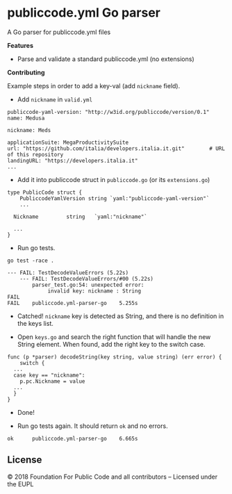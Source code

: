 # publiccode.yml Go parser

A Go parser for publiccode.yml files

**Features**

* Parse and validate a standard publiccode.yml (no extensions)

**Contributing**

Example steps in order to add a key-val (add `nickname` field).

* Add `nickname` in `valid.yml`

```
publiccode-yaml-version: "http://w3id.org/publiccode/version/0.1"
name: Medusa

nickname: Meds

applicationSuite: MegaProductivitySuite
url: "https://github.com/italia/developers.italia.it.git"        # URL of this repository
landingURL: "https://developers.italia.it"
...
```

* Add it into publiccode struct in `publiccode.go` (or its `extensions.go`)

```
type PublicCode struct {
	PubliccodeYamlVersion string `yaml:"publiccode-yaml-version"`
	...

  Nickname         string   `yaml:"nickname"`

  ...
}
```

* Run go tests.

```
go test -race .

--- FAIL: TestDecodeValueErrors (5.22s)
    --- FAIL: TestDecodeValueErrors/#00 (5.22s)
    	parser_test.go:54: unexpected error:
    		 invalid key: nickname : String
FAIL
FAIL	publiccode.yml-parser-go	5.255s
```

* Catched! `nickname` key is detected as String, and there is no definition in the keys list.

* Open `keys.go` and search the right function that will handle the new String element.
  When found, add the right key to the switch case.

```
func (p *parser) decodeString(key string, value string) (err error) {
	switch {
  ...
  case key == "nickname":
    p.pc.Nickname = value
  ...
  }
}
```

* Done!

* Run go tests again. It should return `ok` and no errors.

```
ok  	publiccode.yml-parser-go	6.665s
```

## License

© 2018 Foundation For Public Code and all contributors – Licensed under the EUPL
